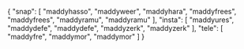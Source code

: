 {
  "snap": [
    "maddyhasso",
    "maddyweer",
    "maddyhara",
    "maddyfrees",
    "maddyfrees",
    "maddyramu",
    "maddyramu"
  ],
  "insta": [
    "maddyures",
    "maddydefe",
    "maddydefe",
    "maddyzerk",
    "maddyzerk"
  ],
  "tele": [
    "maddyfre",
    "maddymor",
    "maddymor"
  ]
}
